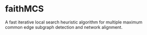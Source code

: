 faithMCS
========

A fast iterative local search heuristic algorithm for multiple maximum common edge subgraph detection and network alignment.
